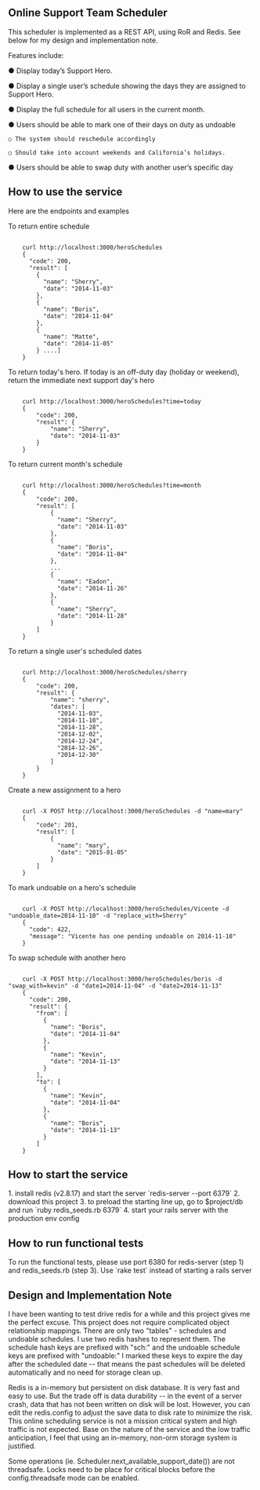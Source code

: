 <h2>Online Support Team Scheduler</h2>

This scheduler is implemented as a REST API, using RoR and Redis.  See below for my design and implementation note.

Features include:

● Display today’s Support Hero.

● Display a single user’s schedule showing the days they are assigned to Support Hero.

● Display the full schedule for all users in the current month.

● Users should be able to mark one of their days on duty as undoable

    ○ The system should reschedule accordingly

    ○ Should take into account weekends and California’s holidays.

● Users should be able to swap duty with another user’s specific day

<h2>How to use the service</h2>
Here are the endpoints and examples


To return entire schedule
<pre><code>
    curl http://localhost:3000/heroSchedules
    {
      "code": 200,
      "result": [
        {
          "name": "Sherry",
          "date": "2014-11-03"
        },
        {
          "name": "Boris",
          "date": "2014-11-04"
        },
        {
          "name": "Matte",
          "date": "2014-11-05"
        } ....]
    }
</pre></code>


To return today's hero.  If today is an off-duty day (holiday or weekend), return the immediate next support day's hero
<pre><code>
    curl http://localhost:3000/heroSchedules?time=today
    {
        "code": 200,
        "result": {
            "name": "Sherry",
            "date": "2014-11-03"
        }
    }
</pre></code>



To return current month's schedule
<pre><code>
    curl http://localhost:3000/heroSchedules?time=month
    {
        "code": 200,
        "result": [
            {
              "name": "Sherry",
              "date": "2014-11-03"
            },
            {
              "name": "Boris",
              "date": "2014-11-04"
            },
            ...
            {
              "name": "Eadon",
              "date": "2014-11-26"
            },
            {
              "name": "Sherry",
              "date": "2014-11-28"
            }
        ]
    }
</pre></code>

To return a single user's scheduled dates
<pre><code>
    curl http://localhost:3000/heroSchedules/sherry
    {
        "code": 200,
        "result": {
            "name": "sherry",
            "dates": [
              "2014-11-03",
              "2014-11-10",
              "2014-11-28",
              "2014-12-02",
              "2014-12-24",
              "2014-12-26",
              "2014-12-30"
            ]
        }
    }
</pre></code>

Create a new assignment to a hero
<pre><code>
    curl -X POST http://localhost:3000/heroSchedules -d "name=mary"
    {
        "code": 201,
        "result": [
            {
              "name": "mary",
              "date": "2015-01-05"
            }
        ]
    }
</pre></code>

To mark undoable on a hero's schedule
<pre><code>
    curl -X POST http://localhost:3000/heroSchedules/Vicente -d "undoable_date=2014-11-10" -d "replace_with=Sherry"
    {
      "code": 422,
      "message": "Vicente has one pending undoable on 2014-11-10"
    }
</pre></code>


To swap schedule with another hero
<pre><code>
    curl -X POST http://localhost:3000/heroSchedules/boris -d "swap_with=kevin" -d "date1=2014-11-04" -d "date2=2014-11-13"
    {
      "code": 200,
      "result": {
        "from": [
          {
            "name": "Boris",
            "date": "2014-11-04"
          },
          {
            "name": "Kevin",
            "date": "2014-11-13"
          }
        ],
        "to": [
          {
            "name": "Kevin",
            "date": "2014-11-04"
          },
          {
            "name": "Boris",
            "date": "2014-11-13"
          }
        ]
    }
</pre></code>

<h2>How to start the service</h2>
1. install redis (v2.8.17) and start the server `redis-server --port 6379`
2. download this project
3. to preload the starting line up, go to $project/db and run  `ruby redis_seeds.rb  6379`
4. start your rails server with the production env config

<h2>How to run functional tests</h2>
To run the functional tests, please use port 6380 for redis-server (step 1) and redis_seeds.rb (step 3).  Use `rake test` instead of starting a rails server

<h2>Design and Implementation Note</h2>
I have been wanting to test drive redis for a while and this project gives me the perfect excuse.  This project does not require complicated object relationship mappings.  There are only two "tables" - schedules and undoable schedules.  I use two redis hashes to represent them.  The schedule hash keys are prefixed with "sch:" and the undoable schedule keys are prefixed with "undoable:"  I marked these keys to expire the day after the scheduled date -- that means the past schedules will be deleted automatically and no need for storage clean up.

Redis is a in-memory but persistent on disk database.  It is very fast and easy to use.  But the trade off is data durability -- in the event of a server crash, data that has not been written on disk will be lost. However, you can edit the redis.config to adjust the save data to disk rate to minimize the risk.  This online scheduling service is not a mission critical system and high traffic is not expected.  Base on the nature of the service and the low traffic anticipation, I feel that using an in-memory, non-orm storage system is justified.

Some operations (ie. Scheduler.next_available_support_date()) are not threadsafe.   Locks need to be place for critical blocks before the config.threadsafe mode can be enabled.


